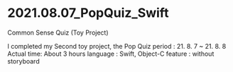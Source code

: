 # 2021.08.07_PopQuiz_Swift
Common Sense Quiz (Toy Project)

I completed my Second toy project, the Pop Quiz
period : 21. 8. 7 ~ 21. 8. 8
Actual time: About 3 hours
language : Swift, Object-C
feature : without storyboard

